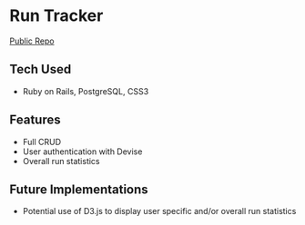 # Run Tracker

[Public Repo](https://github.com/DerekFludz/RunTracker)

## Tech Used

* Ruby on Rails, PostgreSQL, CSS3

## Features

* Full CRUD
* User authentication with Devise
* Overall run statistics

## Future Implementations

* Potential use of D3.js to display user specific and/or overall run statistics
